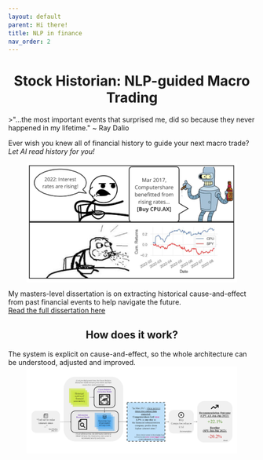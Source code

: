 ```yaml
---
layout: default
parent: Hi there!
title: NLP in finance
nav_order: 2
---
```


<h1 align="center">Stock Historian: NLP-guided Macro Trading</h1>
>"...the most important events that surprised me, did so because they never happened in my lifetime." ~ Ray Dalio

Ever wish you knew all of financial history to guide your next macro trade?  
*Let AI read history for you!*   
 

<img src="../img/Stockhistorian meme - computershare.png" align="center" style="display:block;margin:0 auto;max-width:85%;">  
  
My masters-level dissertation is on extracting historical cause-and-effect from past financial events to help navigate the future.   
[Read the full dissertation here](https://drive.google.com/file/d/1O-IrLAEKkzGE53Syp8GX7wrIJHeNtoKY/view?usp=drive_link)

<h2 align="center">How does it work?</h1>
The system is explicit on cause-and-effect, so the whole architecture can be understood, adjusted and improved.

<img src="../img/stock-historian.png" align="center" style="display:block;margin:0 auto;max-width:85%;">  